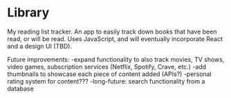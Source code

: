 # Library
My reading list tracker.
An app to easily track down books that have been read, or will be read. Uses JavaScript, and will eventually incorporate React and a design UI (TBD).

Future improvements: 
-expand functionality to also track movies, TV shows, video games, subscription services (Netflix, Spotify, Crave, etc.)
-add thumbnails to showcase each piece of content added (APIs?)
-personal rating system for content???
-long-future: search functionality from a database
